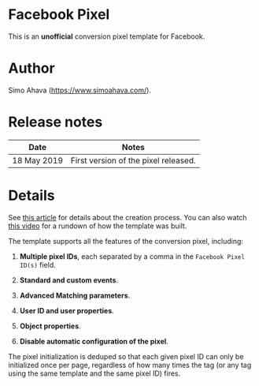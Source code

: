 # Facebook Pixel
This is an **unofficial** conversion pixel template for Facebook.

# Author
Simo Ahava (https://www.simoahava.com/).

# Release notes
| Date | Notes |
|------|-------|
| 18 May 2019 | First version of the pixel released. |

# Details
See [this article](https://www.simoahava.com/analytics/create-facebook-pixel-custom-tag-template/) for details about the creation process. You can also watch [this video](https://www.youtube.com/watch?v=5ESEtwq7fxc) for a rundown of how the template was built.

The template supports all the features of the conversion pixel, including:

1. **Multiple pixel IDs**, each separated by a comma in the `Facebook Pixel ID(s)` field.

2. **Standard and custom events**.

3. **Advanced Matching parameters**.

4. **User ID and user properties**.

5. **Object properties**.

6. **Disable automatic configuration of the pixel**.

The pixel initialization is deduped so that each given pixel ID can only be initialized once per page, regardless of how many times the tag (or any tag using the same template and the same pixel ID) fires.
